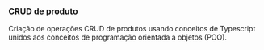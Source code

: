 ### CRUD de produto
Criação de operações CRUD de produtos usando conceitos de Typescript unidos aos conceitos de programação orientada a objetos (POO).
